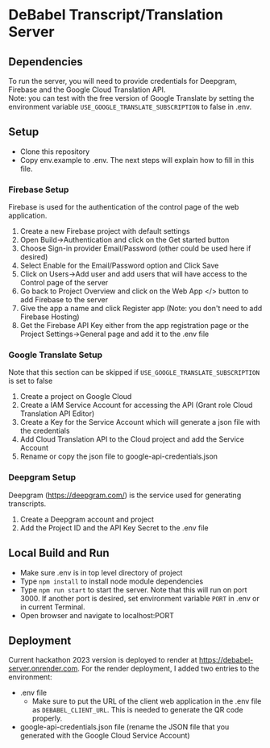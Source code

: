 # DeBabel Transcript/Translation Server 

## Dependencies
To run the server, you will need to provide credentials for Deepgram, Firebase and the Google Cloud Translation API.  
Note:  you can test with the free version of Google Translate by setting the environment variable `USE_GOOGLE_TRANSLATE_SUBSCRIPTION` to false in .env.

## Setup
-  Clone this repository
-  Copy env.example to .env.  The next steps will explain how to fill in this file. 

### Firebase Setup
Firebase is used for the authentication of the control page of the web application.
1.  Create a new Firebase project with default settings
2.  Open Build->Authentication and click on the Get started button
3.  Choose Sign-in provider Email/Password (other could be used here if desired)
4.  Select Enable for the Email/Password option and Click Save
5.  Click on Users->Add user and add users that will have access to the Control page of the server
6.  Go back to Project Overview and click on the Web App </> button to add Firebase to the server
7.  Give the app a name and click Register app (Note: you don't need to add Firebase Hosting)
5.  Get the Firebase API Key either from the app registration page or the Project Settings->General page and add it to the .env file

### Google Translate Setup
Note that this section can be skipped if `USE_GOOGLE_TRANSLATE_SUBSCRIPTION` is set to false
1.  Create a project on Google Cloud
2.  Create a IAM Service Account for accessing the API (Grant role Cloud Translation API Editor)
3.  Create a Key for the Service Account which will generate a json file with the credentials
4.  Add Cloud Translation API to the Cloud project and add the Service Account
5.  Rename or copy the json file to google-api-credentials.json

### Deepgram Setup
Deepgram (https://deepgram.com/) is the service used for generating transcripts.  
1.  Create a Deepgram account and project
2.  Add the Project ID and the API Key Secret to the .env file 

## Local Build and Run
- Make sure .env is in top level directory of project
- Type `npm install` to install node module dependencies
- Type `npm run start` to start the server.  Note that this will run on port 3000.  If another port is desired, set 
  environment variable `PORT` in .env or in current Terminal.
- Open browser and navigate to localhost:PORT  

## Deployment
Current hackathon 2023 version is deployed to render at https://debabel-server.onrender.com.  For the render deployment, I added two entries to the environment:
- .env file 
  - Make sure to put the URL of the client web application in the .env file as `DEBABEL_CLIENT_URL`. This is needed to generate the QR code properly.
- google-api-credentials.json file (rename the JSON file that you generated with the Google Cloud Service Account)
